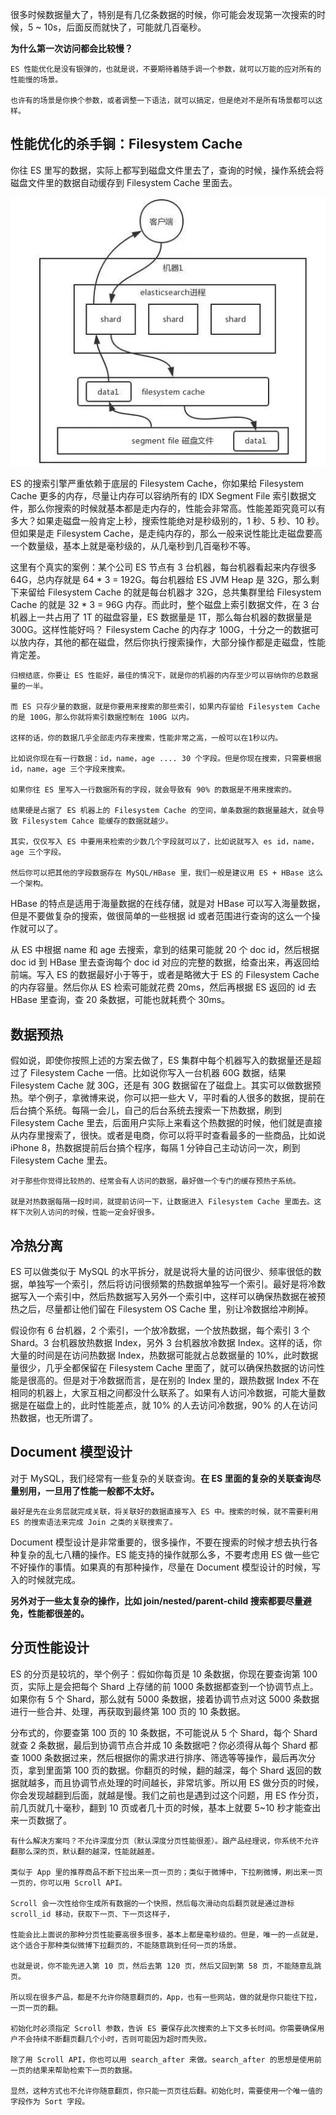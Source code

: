 很多时候数据量大了，特别是有几亿条数据的时候，你可能会发现第一次搜索的时候，5 ~ 10s，后面反而就快了，可能就几百毫秒。

**为什么第一次访问都会比较慢？**

```
ES 性能优化是没有银弹的，也就是说，不要期待着随手调一个参数，就可以万能的应对所有的性能慢的场景。

也许有的场景是你换个参数，或者调整一下语法，就可以搞定，但是绝对不是所有场景都可以这样。
```

## 性能优化的杀手锏：Filesystem Cache

你往 ES 里写的数据，实际上都写到磁盘文件里去了，查询的时候，操作系统会将磁盘文件里的数据自动缓存到 Filesystem Cache 里面去。

![](images/es-1.png)

ES 的搜索引擎严重依赖于底层的 Filesystem Cache，你如果给 Filesystem Cache 更多的内存，尽量让内存可以容纳所有的 IDX Segment File 索引数据文件，那么你搜索的时候就基本都是走内存的，性能会非常高。性能差距究竟可以有多大？如果走磁盘一般肯定上秒，搜索性能绝对是秒级别的，1 秒、5 秒、10 秒。但如果是走 Filesystem Cache，是走纯内存的，那么一般来说性能比走磁盘要高一个数量级，基本上就是毫秒级的，从几毫秒到几百毫秒不等。

这里有个真实的案例：某个公司 ES 节点有 3 台机器，每台机器看起来内存很多 64G，总内存就是 64 * 3 = 192G。每台机器给 ES JVM Heap 是 32G，那么剩下来留给 Filesystem Cache 的就是每台机器才 32G，总共集群里给 Filesystem Cache 的就是 32 * 3 = 96G 内存。而此时，整个磁盘上索引数据文件，在 3 台机器上一共占用了 1T 的磁盘容量，ES 数据量是 1T，那么每台机器的数据量是 300G。这样性能好吗？ Filesystem Cache 的内存才 100G，十分之一的数据可以放内存，其他的都在磁盘，然后你执行搜索操作，大部分操作都是走磁盘，性能肯定差。

```
归根结底，你要让 ES 性能好，最佳的情况下，就是你的机器的内存至少可以容纳你的总数据量的一半。

而 ES 只存少量的数据，就是你要用来搜索的那些索引，如果内存留给 Filesystem Cache 的是 100G，那么你就将索引数据控制在 100G 以内。

这样的话，你的数据几乎全部走内存来搜索，性能非常之高，一般可以在1秒以内。

比如说你现在有一行数据：id，name，age .... 30 个字段。但是你现在搜索，只需要根据 id，name，age 三个字段来搜索。

如果你往 ES 里写入一行数据所有的字段，就会导致有 90% 的数据是不用来搜索的。

结果硬是占据了 ES 机器上的 Filesystem Cache 的空间，单条数据的数据量越大，就会导致 Filesystem Cahce 能缓存的数据就越少。

其实，仅仅写入 ES 中要用来检索的少数几个字段就可以了，比如说就写入 es id，name，age 三个字段。

然后你可以把其他的字段数据存在 MySQL/HBase 里，我们一般是建议用 ES + HBase 这么一个架构。
```

HBase 的特点是适用于海量数据的在线存储，就是对 HBase 可以写入海量数据，但是不要做复杂的搜索，做很简单的一些根据 id 或者范围进行查询的这么一个操作就可以了。

从 ES 中根据 name 和 age 去搜索，拿到的结果可能就 20 个 doc id，然后根据 doc id 到 HBase 里去查询每个 doc id 对应的完整的数据，给查出来，再返回给前端。写入 ES 的数据最好小于等于，或者是略微大于 ES 的 Filesystem Cache 的内存容量。然后你从 ES 检索可能就花费 20ms，然后再根据 ES 返回的 id 去 HBase 里查询，查 20 条数据，可能也就耗费个 30ms。

## 数据预热
假如说，即使你按照上述的方案去做了，ES 集群中每个机器写入的数据量还是超过了 Filesystem Cache 一倍。比如说你写入一台机器 60G 数据，结果 Filesystem Cache 就 30G，还是有 30G 数据留在了磁盘上。其实可以做数据预热。举个例子，拿微博来说，你可以把一些大 V，平时看的人很多的数据，提前在后台搞个系统。每隔一会儿，自己的后台系统去搜索一下热数据，刷到 Filesystem Cache 里去，后面用户实际上来看这个热数据的时候，他们就是直接从内存里搜索了，很快。或者是电商，你可以将平时查看最多的一些商品，比如说 iPhone 8，热数据提前后台搞个程序，每隔 1 分钟自己主动访问一次，刷到 Filesystem Cache 里去。

```
对于那些你觉得比较热的、经常会有人访问的数据，最好做一个专门的缓存预热子系统。

就是对热数据每隔一段时间，就提前访问一下，让数据进入 Filesystem Cache 里面去。这样下次别人访问的时候，性能一定会好很多。
```

## 冷热分离
ES 可以做类似于 MySQL 的水平拆分，就是说将大量的访问很少、频率很低的数据，单独写一个索引，然后将访问很频繁的热数据单独写一个索引。最好是将冷数据写入一个索引中，然后热数据写入另外一个索引中，这样可以确保热数据在被预热之后，尽量都让他们留在 Filesystem OS Cache 里，别让冷数据给冲刷掉。

假设你有 6 台机器，2 个索引，一个放冷数据，一个放热数据，每个索引 3 个 Shard。3 台机器放热数据 Index，另外 3 台机器放冷数据 Index。这样的话，你大量的时间是在访问热数据 Index，热数据可能就占总数据量的 10%，此时数据量很少，几乎全都保留在 Filesystem Cache 里面了，就可以确保热数据的访问性能是很高的。但是对于冷数据而言，是在别的 Index 里的，跟热数据 Index 不在相同的机器上，大家互相之间都没什么联系了。如果有人访问冷数据，可能大量数据是在磁盘上的，此时性能差点，就 10% 的人去访问冷数据，90% 的人在访问热数据，也无所谓了。

## Document 模型设计
对于 MySQL，我们经常有一些复杂的关联查询。**在 ES 里面的复杂的关联查询尽量别用，一旦用了性能一般都不太好。**

```
最好是先在业务层就完成关联，将关联好的数据直接写入 ES 中。搜索的时候，就不需要利用 ES 的搜索语法来完成 Join 之类的关联搜索了。

```

Document 模型设计是非常重要的，很多操作，不要在搜索的时候才想去执行各种复杂的乱七八糟的操作。ES 能支持的操作就那么多，不要考虑用 ES 做一些它不好操作的事情。如果真的有那种操作，尽量在 Document 模型设计的时候，写入的时候就完成。

**另外对于一些太复杂的操作，比如 join/nested/parent-child 搜索都要尽量避免，性能都很差的。**

## 分页性能设计
ES 的分页是较坑的，举个例子：假如你每页是 10 条数据，你现在要查询第 100 页，实际上是会把每个 Shard 上存储的前 1000 条数据都查到一个协调节点上。如果你有 5 个 Shard，那么就有 5000 条数据，接着协调节点对这 5000 条数据进行一些合并、处理，再获取到最终第 100 页的 10 条数据。

分布式的，你要查第 100 页的 10 条数据，不可能说从 5 个 Shard，每个 Shard 就查 2 条数据，最后到协调节点合并成 10 条数据吧？你必须得从每个 Shard 都查 1000 条数据过来，然后根据你的需求进行排序、筛选等等操作，最后再次分页，拿到里面第 100 页的数据。你翻页的时候，翻的越深，每个 Shard 返回的数据就越多，而且协调节点处理的时间越长，非常坑爹。所以用 ES 做分页的时候，你会发现越翻到后面，就越是慢。我们之前也是遇到过这个问题，用 ES 作分页，前几页就几十毫秒，翻到 10 页或者几十页的时候，基本上就要 5~10 秒才能查出来一页数据了。

```
有什么解决方案吗？不允许深度分页（默认深度分页性能很差）。跟产品经理说，你系统不允许翻那么深的页，默认翻的越深，性能就越差。

类似于 App 里的推荐商品不断下拉出来一页一页的；类似于微博中，下拉刷微博，刷出来一页一页的，你可以用 Scroll API。

Scroll 会一次性给你生成所有数据的一个快照，然后每次滑动向后翻页就是通过游标 scroll_id 移动，获取下一页、下一页这样子，

性能会比上面说的那种分页性能要高很多很多，基本上都是毫秒级的。但是，唯一的一点就是，这个适合于那种类似微博下拉翻页的，不能随意跳到任何一页的场景。

也就是说，你不能先进入第 10 页，然后去第 120 页，然后又回到第 58 页，不能随意乱跳页。

所以现在很多产品，都是不允许你随意翻页的，App，也有一些网站，做的就是你只能往下拉，一页一页的翻。

初始化时必须指定 Scroll 参数，告诉 ES 要保存此次搜索的上下文多长时间。你需要确保用户不会持续不断翻页翻几个小时，否则可能因为超时而失败。

除了用 Scroll API，你也可以用 search_after 来做。search_after 的思想是使用前一页的结果来帮助检索下一页的数据。

显然，这种方式也不允许你随意翻页，你只能一页页往后翻。初始化时，需要使用一个唯一值的字段作为 Sort 字段。
```
